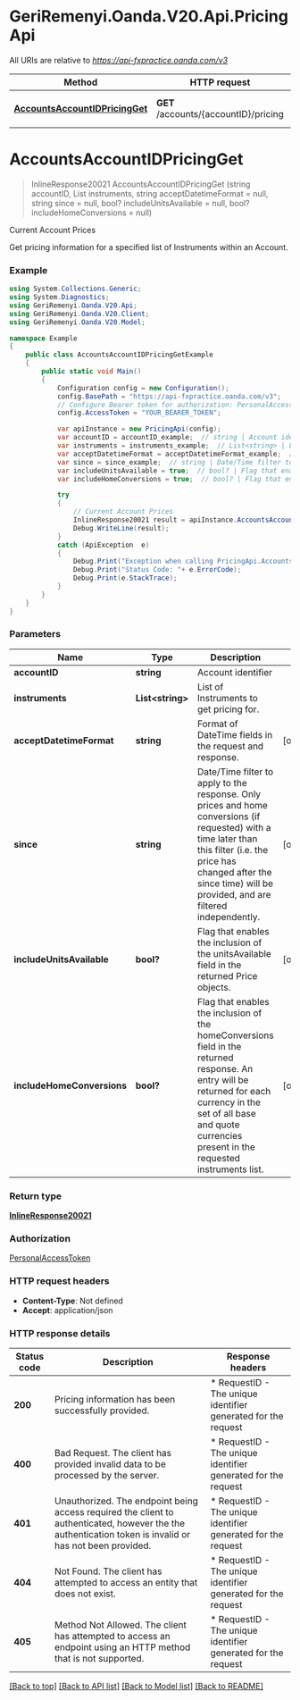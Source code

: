 # GeriRemenyi.Oanda.V20.Api.PricingApi

All URIs are relative to *https://api-fxpractice.oanda.com/v3*

Method | HTTP request | Description
------------- | ------------- | -------------
[**AccountsAccountIDPricingGet**](PricingApi.md#accountsaccountidpricingget) | **GET** /accounts/{accountID}/pricing | Current Account Prices


<a name="accountsaccountidpricingget"></a>
# **AccountsAccountIDPricingGet**
> InlineResponse20021 AccountsAccountIDPricingGet (string accountID, List<string> instruments, string acceptDatetimeFormat = null, string since = null, bool? includeUnitsAvailable = null, bool? includeHomeConversions = null)

Current Account Prices

Get pricing information for a specified list of Instruments within an Account.

### Example
```csharp
using System.Collections.Generic;
using System.Diagnostics;
using GeriRemenyi.Oanda.V20.Api;
using GeriRemenyi.Oanda.V20.Client;
using GeriRemenyi.Oanda.V20.Model;

namespace Example
{
    public class AccountsAccountIDPricingGetExample
    {
        public static void Main()
        {
            Configuration config = new Configuration();
            config.BasePath = "https://api-fxpractice.oanda.com/v3";
            // Configure Bearer token for authorization: PersonalAccessToken
            config.AccessToken = "YOUR_BEARER_TOKEN";

            var apiInstance = new PricingApi(config);
            var accountID = accountID_example;  // string | Account identifier
            var instruments = instruments_example;  // List<string> | List of Instruments to get pricing for.
            var acceptDatetimeFormat = acceptDatetimeFormat_example;  // string | Format of DateTime fields in the request and response. (optional) 
            var since = since_example;  // string | Date/Time filter to apply to the response. Only prices and home conversions (if requested) with a time later than this filter (i.e. the price has changed after the since time) will be provided, and are filtered independently. (optional) 
            var includeUnitsAvailable = true;  // bool? | Flag that enables the inclusion of the unitsAvailable field in the returned Price objects. (optional) 
            var includeHomeConversions = true;  // bool? | Flag that enables the inclusion of the homeConversions field in the returned response. An entry will be returned for each currency in the set of all base and quote currencies present in the requested instruments list. (optional) 

            try
            {
                // Current Account Prices
                InlineResponse20021 result = apiInstance.AccountsAccountIDPricingGet(accountID, instruments, acceptDatetimeFormat, since, includeUnitsAvailable, includeHomeConversions);
                Debug.WriteLine(result);
            }
            catch (ApiException  e)
            {
                Debug.Print("Exception when calling PricingApi.AccountsAccountIDPricingGet: " + e.Message );
                Debug.Print("Status Code: "+ e.ErrorCode);
                Debug.Print(e.StackTrace);
            }
        }
    }
}
```

### Parameters

Name | Type | Description  | Notes
------------- | ------------- | ------------- | -------------
 **accountID** | **string**| Account identifier | 
 **instruments** | **List&lt;string&gt;**| List of Instruments to get pricing for. | 
 **acceptDatetimeFormat** | **string**| Format of DateTime fields in the request and response. | [optional] 
 **since** | **string**| Date/Time filter to apply to the response. Only prices and home conversions (if requested) with a time later than this filter (i.e. the price has changed after the since time) will be provided, and are filtered independently. | [optional] 
 **includeUnitsAvailable** | **bool?**| Flag that enables the inclusion of the unitsAvailable field in the returned Price objects. | [optional] 
 **includeHomeConversions** | **bool?**| Flag that enables the inclusion of the homeConversions field in the returned response. An entry will be returned for each currency in the set of all base and quote currencies present in the requested instruments list. | [optional] 

### Return type

[**InlineResponse20021**](InlineResponse20021.md)

### Authorization

[PersonalAccessToken](../README.md#PersonalAccessToken)

### HTTP request headers

 - **Content-Type**: Not defined
 - **Accept**: application/json

### HTTP response details
| Status code | Description | Response headers |
|-------------|-------------|------------------|
| **200** | Pricing information has been successfully provided. |  * RequestID - The unique identifier generated for the request <br>  |
| **400** | Bad Request. The client has provided invalid data to be processed by the server. |  * RequestID - The unique identifier generated for the request <br>  |
| **401** | Unauthorized. The endpoint being access required the client to authenticated, however the the authentication token is invalid or has not been provided. |  * RequestID - The unique identifier generated for the request <br>  |
| **404** | Not Found. The client has attempted to access an entity that does not exist. |  * RequestID - The unique identifier generated for the request <br>  |
| **405** | Method Not Allowed. The client has attempted to access an endpoint using an HTTP method that is not supported. |  * RequestID - The unique identifier generated for the request <br>  |

[[Back to top]](#) [[Back to API list]](../README.md#documentation-for-api-endpoints) [[Back to Model list]](../README.md#documentation-for-models) [[Back to README]](../README.md)

